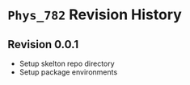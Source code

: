 # `Phys_782` Revision History

## Revision 0.0.1

- Setup skelton repo directory
- Setup package environments
